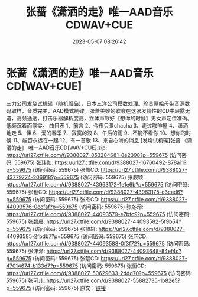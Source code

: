 ﻿---
title: 张蔷《潇洒的走》唯一AAD音乐CDWAV+CUE
date: 2023-05-07 08:26:42
categories: WAV车载音乐、镜像
tags: 华语中文
---
# 张蔷《潇洒的走》唯一AAD音乐CD[WAV+CUE]

三力公司发烧试机碟（随机赠品），日本三洋公司模数处理。珍贵原始母带音源数码取样，音质完美，AAD模式制碟。张蔷美妙的歌喉在这张发烧性的CD中展露无遗，高频通透，打击乐器解析度高，立体声效好《想你的时候》男女声定位准确。低频沉着而厚实。
曲目表
1、前言
2、今夜只爱chacha
3、走过咖啡屋
4、潇洒地走
5、愫
6、爱的春季
7、寂寞的浪
8、午后的雨
9、不能不看你
10、想你的时候
11、能否永远在一起
12、有一首歌
13、来自心海的消息
[发烧试机碟]张蔷 《潇洒的走》 唯一AAD音乐CD[WAV+CUE].zip: https://url27.ctfile.com/f/9388027-853284681-8e2398?p=559675
(访问密码: 559675)
张玮伽: https://url27.ctfile.com/d/9388027-16760492-878a11?p=559675
(访问密码: 559675)
张蔷CD: https://url27.ctfile.com/d/9388027-43779774-206918?p=559675
(访问密码: 559675)
张靓颖: https://url27.ctfile.com/d/9388027-43963172-1e1e6b?p=559675
(访问密码: 559675)
张也CD: https://url27.ctfile.com/d/9388027-43963175-c3cad6?p=559675
(访问密码: 559675)
张杰CD: https://url27.ctfile.com/d/9388027-44093576-0ccfaf?p=559675
(访问密码: 559675)
张冬玲: https://url27.ctfile.com/d/9388027-44093579-e7bfc9?p=559675
(访问密码: 559675)
张碧晨: https://url27.ctfile.com/d/9388027-44093582-5f9b54?p=559675
(访问密码: 559675)
张敬轩: https://url27.ctfile.com/d/9388027-44093585-2fbdb7?p=559675
(访问密码: 559675)
张芯CD: https://url27.ctfile.com/d/9388027-44093588-0f3f72?p=559675
(访问密码: 559675)
张津涤: https://url27.ctfile.com/d/9388027-44093648-84ef4c?p=559675
(访问密码: 559675)
张楚CD: https://url27.ctfile.com/d/9388027-47014674-b133d7?p=559675
(访问密码: 559675)
张恒CD: https://url27.ctfile.com/d/9388027-50629633-2ddd70?p=559675
(访问密码: 559675)
张可儿: https://url27.ctfile.com/d/9388027-55882735-1b82e5?p=559675
(访问密码: 559675)
原文：[链接](https://blog.sina.com.cn/s/blog_1647c7e76010311ro.html)